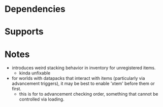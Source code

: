 
# Dependencies

# Supports

# Notes
- introduces weird stacking behavior in inventory for unregistered items.
  - kinda unfixable
- for worlds with datapacks that interact with items (particularly via advancement triggers), it may be best to enable 'xtem' before them or first.
  - this is for to advancement checking order, something that cannot be controlled via loading.